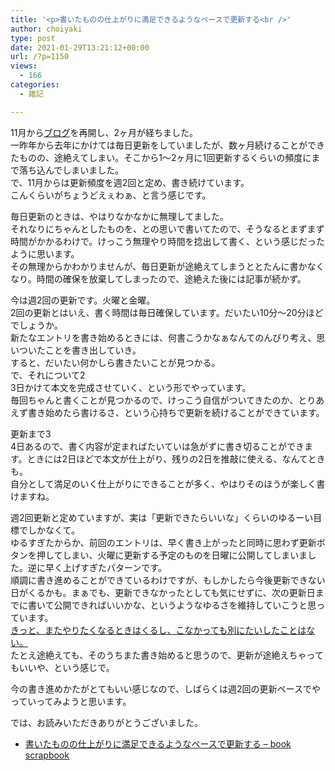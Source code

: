 ```yaml
---
title: '<p>書いたものの仕上がりに満足できるようなペースで更新する<br />'
author: choiyaki
type: post
date: 2021-01-29T13:21:12+00:00
url: /?p=1150
views:
  - 166
categories:
  - 雑記

---
```

11月から[ブログ][1]を再開し、2ヶ月が経ちました。  
一昨年から去年にかけては毎日更新をしていましたが、数ヶ月続けることができたものの、途絶えてしまい。そこから1〜2ヶ月に1回更新するくらいの頻度にまで落ち込んでしまいました。  
で、11月からは更新頻度を週2回と定め、書き続けています。  
こんくらいがちょうどえぇわぁ、と言う感じです。

毎日更新のときは、やはりなかなかに無理してました。  
それなりにちゃんとしたものを、との思いで書いてたので、そうなるとまずまず時間がかかるわけで。けっこう無理やり時間を捻出して書く、という感じだったように思います。  
その無理からかわかりませんが、毎日更新が途絶えてしまうととたんに書かなくなり。時間の確保を放棄してしまったので、途絶えた後には記事が続かず。

今は週2回の更新です。火曜と金曜。  
2回の更新とはいえ、書く時間は毎日確保しています。だいたい10分〜20分ほどでしょうか。  
新たなエントリを書き始めるときには、何書こうかなぁなんてのんびり考え、思いついたことを書き出していき。  
すると、だいたい何かしら書きたいことが見つかる。  
で、それについて2  
3日かけて本文を完成させていく、という形でやっています。  
毎回ちゃんと書くことが見つかるので、けっこう自信がついてきたのか、とりあえず書き始めたら書けるさ、という心持ちで更新を続けることができています。

更新まで3  
4日あるので、書く内容が定まればたいていは急がずに書き切ることができます。ときには2日ほどで本文が仕上がり、残りの2日を推敲に使える、なんてときも。  
自分として満足のいく仕上がりにできることが多く、やはりそのほうが楽しく書けますね。

週2回更新と定めていますが、実は「更新できたらいいな」くらいのゆるーい目標でしかなくて。  
ゆるすぎたからか、前回のエントリは、早く書き上がったと同時に思わず更新ボタンを押してしまい、火曜に更新する予定のものを日曜に公開してしまいました。逆に早く上げすぎたパターンです。  
順調に書き進めることができているわけですが、もしかしたら今後更新できない日がくるかも。まぁでも、更新できなかったとしても気にせずに、次の更新日までに書いて公開できればいいかな、というようなゆるさを維持していこうと思っています。  
[きっと、またやりたくなるときはくるし、こなかっても別にたいしたことはない。][2]  
たとえ途絶えても、そのうちまた書き始めると思うので、更新が途絶えちゃってもいいや、という感じで。

今の書き進めかたがとてもいい感じなので、しばらくは週2回の更新ペースでやっていってみようと思います。

では、お読みいただきありがとうございました。

  * [書いたものの仕上がりに満足できるようなペースで更新する &#8211; book scrapbook][3]

 [1]: https://scrapbox.io/choiyaki-hondana/%E3%83%96%E3%83%AD%E3%82%B0
 [2]: https://scrapbox.io/choiyaki-hondana/%E3%81%8D%E3%81%A3%E3%81%A8%E3%80%81%E3%81%BE%E3%81%9F%E3%82%84%E3%82%8A%E3%81%9F%E3%81%8F%E3%81%AA%E3%82%8B%E3%81%A8%E3%81%8D%E3%81%AF%E3%81%8F%E3%82%8B%E3%81%97%E3%80%81%E3%81%93%E3%81%AA%E3%81%8B%E3%81%A3%E3%81%A6%E3%82%82%E5%88%A5%E3%81%AB%E3%81%9F%E3%81%84%E3%81%97%E3%81%9F%E3%81%93%E3%81%A8%E3%81%AF%E3%81%AA%E3%81%84%E3%80%82
 [3]: https://scrapbox.io/choiyaki-hondana/%E6%9B%B8%E3%81%84%E3%81%9F%E3%82%82%E3%81%AE%E3%81%AE%E4%BB%95%E4%B8%8A%E3%81%8C%E3%82%8A%E3%81%AB%E6%BA%80%E8%B6%B3%E3%81%A7%E3%81%8D%E3%82%8B%E3%82%88%E3%81%86%E3%81%AA%E3%83%9A%E3%83%BC%E3%82%B9%E3%81%A7%E6%9B%B4%E6%96%B0%E3%81%99%E3%82%8B
